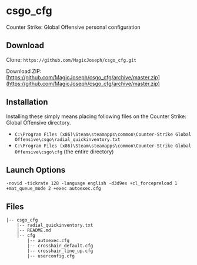 # csgo_cfg
Counter Strike: Global Offensive personal configuration

## Download

Clone: `https://github.com/MagicJoseph/csgo_cfg.git`

Download ZIP: [https://github.com/MagicJoseph/csgo_cfg/archive/master.zip](https://github.com/MagicJoseph/csgo_cfg/archive/master.zip)

## Installation
Installing these simply means placing following files on the Counter Strike: Global Offensive directory.

- `C:\Program Files (x86)\Steam\steamapps\common\Counter-Strike Global Offensive\csgo\radial_quickinventory.txt`
- `C:\Program Files (x86)\Steam\steamapps\common\Counter-Strike Global Offensive\csgo\cfg` (the entire directory)

## Launch Options

`-novid -tickrate 128 -language english -d3d9ex +cl_forcepreload 1 +mat_queue_mode 2 +exec autoexec.cfg`

## Files

```
|-- csgo_cfg
    |-- radial_quickinventory.txt
    |-- README.md
    |-- cfg
        |-- autoexec.cfg
        |-- crosshair_default.cfg
        |-- crosshair_line_up.cfg
        |-- userconfig.cfg
```